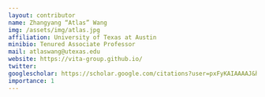 ```yaml
---
layout: contributor
name: Zhangyang “Atlas” Wang
img: /assets/img/atlas.jpg
affiliation: University of Texas at Austin
minibio: Tenured Associate Professor
mail: atlaswang@utexas.edu
website: https://vita-group.github.io/
twitter: 
googlescholar: https://scholar.google.com/citations?user=pxFyKAIAAAAJ&hl=en
importance: 1
---
```

